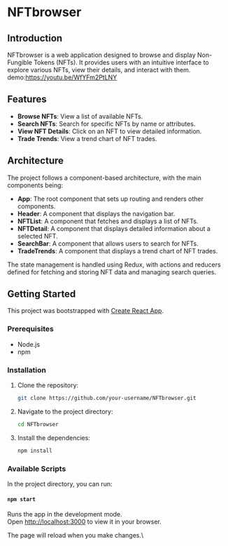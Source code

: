 # NFTbrowser

## Introduction

NFTbrowser is a web application designed to browse and display Non-Fungible Tokens (NFTs). It provides users with an intuitive interface to explore various NFTs, view their details, and interact with them.
demo:https://youtu.be/WfYFm2PtLNY

## Features

- **Browse NFTs**: View a list of available NFTs.
- **Search NFTs**: Search for specific NFTs by name or attributes.
- **View NFT Details**: Click on an NFT to view detailed information.
- **Trade Trends**: View a trend chart of NFT trades.

## Architecture

The project follows a component-based architecture, with the main components being:

- **App**: The root component that sets up routing and renders other components.
- **Header**: A component that displays the navigation bar.
- **NFTList**: A component that fetches and displays a list of NFTs.
- **NFTDetail**: A component that displays detailed information about a selected NFT.
- **SearchBar**: A component that allows users to search for NFTs.
- **TradeTrends**: A component that displays a trend chart of NFT trades.

The state management is handled using Redux, with actions and reducers defined for fetching and storing NFT data and managing search queries.

## Getting Started

This project was bootstrapped with [Create React App](https://github.com/facebook/create-react-app).

### Prerequisites

- Node.js
- npm

### Installation

1. Clone the repository:
    ```sh
    git clone https://github.com/your-username/NFTbrowser.git
    ```
2. Navigate to the project directory:
    ```sh
    cd NFTbrowser
    ```
3. Install the dependencies:
    ```sh
    npm install
    ```

### Available Scripts

In the project directory, you can run:

#### `npm start`

Runs the app in the development mode.\
Open [http://localhost:3000](http://localhost:3000) to view it in your browser.

The page will reload when you make changes.\




